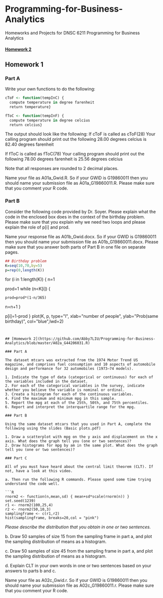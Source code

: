 # Programming-for-Business-Analytics
Homeworks and Projects for DNSC 6211 Programming for Business Analytics

#### [Homework 2](https://github.com/Abby7LIU/Programming-for-Business-Analytics/blob/master/A02a_G44206031.R)

## Homework 1

### Part A

 Write your own functions to do the following: 

```R
cToF <- function(tempInC) {
  compute temperature in degree farenheit
  return temperature}
```



```R
fToC <- function(tempInF) {
  compute temperature in degree celcius
  return celcius} 
```


The output should look like the following:
 If cToF is called as
 cToF(28)
 Your calling program should print out the following
 28.00 degrees celcius is 82.40 degrees farenheit 

If fToC is called as
 fToC(78)
 Your calling program should print out the following
 78.00 degrees farenheit is 25.56 degrees celcius 

Note that all responses are rounded to 2 decimal places. 

Name your file as A01a_Gwid.R. So if your GWID is G19860011 then you should name your submission file as A01a_G19860011.R. Please make sure that you comment your R code. 

### Part B 

Consider the following code provided by Dr. Soyer. Please explain what the code in the enclosed box does in the context of the birthday problem. Please make sure that you explain why we need two loops and please explain the role of p[i] and prod. 

Name your response file as A01b_Gwid.docx. So if your GWID is G19860011 then you should name your submission file as A01b_G19860011.docx. Please make sure that you answer both parts of Part B in one file on separate pages. 

```R
## Birthday problem
K=seq(10,70,by=5)
p=rep(0,length(K))
```
for (i in 1:length(K)) { n=1 

prod=1
while (n<K[i]) { 

    prod=prod*(1-n/365)


n=n+1 } 


  p[i]=1-prod
}
plot(K, p, type="l",
     xlab="number of people",
     ylab="Prob(same birthday)",
     col="blue",lwd=2)
```


## [Homework 2](https://github.com/Abby7LIU/Programming-for-Business-Analytics/blob/master/A02a_G44206031.R)

### Part A

The dataset mtcars was extracted from the 1974 Motor Trend US magazine, and comprises fuel consumption and 10 aspects of automobile design and performance for 32 automobiles (1973–74 models). 

1. Indicate the type of data (categorical or continuous) for each of the variables included in the dataset. 
2. For each of the categorical variables in the survey, indicate whether you believe the variable is nominal or ordinal. 
3. Create a histogram for each of the continuous variables. 
4. Find the maximum and minimum mpg in this sample. 
5. Report the mpg at each of the 25th, 50th, and 75th percentiles. 
6. Report and interpret the interquartile range for the mpg. 

### Part B 

Using the same dataset mtcars that you used in Part A, complete the following using the slides (Basic plots.pdf) 

1. Draw a scatterplot with mpg on the y axis and displacement on the x axis. What does the graph tell you (one or two sentences)? 
2. Draw histograms for mpg by am in the same plot. What does the graph tell you (one or two sentences)? 

### Part C 

All of you must have heard about the central limit theorem (CLT). If not, have a look at this video. 

a. Then run the following R commands. Please spend some time trying understand the code well. 

```R
rnorm2 <- function(n,mean,sd) { mean+sd*scale(rnorm(n)) }
set.seed(1239)
r1 <- rnorm2(100,25,4)
r2 <- rnorm2(50,10,3)
samplingframe <- c(r1,r2)
hist(samplingframe, breaks=20,col = "pink")
```

_Please describe the distribution that you obtain in one or two sentences._

b. Draw 50 samples of size 15 from the sampling frame in part a, and plot the sampling distribution of means as a histogram. 

c. Draw 50 samples of size 45 from the sampling frame in part a, and plot the sampling distribution of means as a histogram. 

d. Explain CLT in your own words in one or two sentences based on your answers to parts b and c. 

Name your file as A02c_Gwid.r. So if your GWID is G19860011 then you should name your submission file as A02c_G19860011.r. Please make sure that you comment your R code. 





